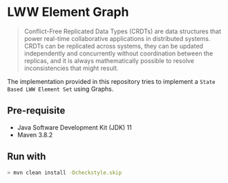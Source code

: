 # LWW Element Graph

> Conflict-Free Replicated Data Types (CRDTs) are data structures that power real-time collaborative applications
  in distributed systems. CRDTs can be replicated across systems, they can be updated independently and
  concurrently without coordination between the replicas, and it is always mathematically possible to resolve
  inconsistencies that might result.

The implementation provided in this repository tries to implement a `State Based LWW Element Set` using Graphs.

## Pre-requisite

- Java Software Development Kit (JDK) 11
- Maven 3.8.2

## Run with

```bash
> mvn clean install -Dcheckstyle.skip  
```